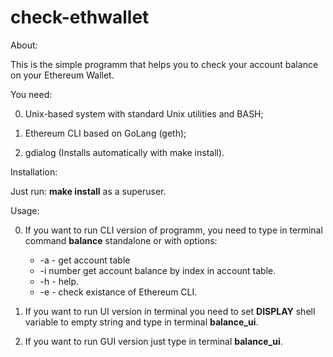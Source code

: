 # check-ethwallet
About:

This is the simple programm that helps you to check your account balance on your Ethereum Wallet. 

You need: 

0. Unix-based system with standard Unix utilities and BASH;

1. Ethereum CLI based on GoLang (geth);

2. gdialog (Installs automatically with make install).

Installation:

Just run: **make install** as a superuser.

Usage:

0. If you want to run CLI version of programm, you need to type in terminal command **balance** standalone or with options:

	* -a - get account table
	* -i number  get account balance by index in account table.
	* -h - help.
	* -e - check existance of Ethereum CLI.

1. If you want to run UI version in terminal you need to set **DISPLAY** shell variable to empty string and type in terminal **balance_ui**.

2. If you want to run GUI version just type in terminal **balance_ui**.


